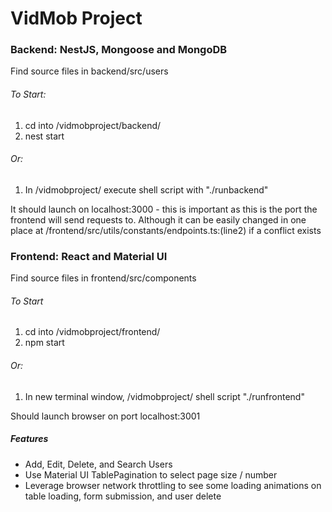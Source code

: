 # VidMob Project

### Backend: NestJS, Mongoose and MongoDB

Find source files in backend/src/users

###### To Start:

1. cd into /vidmobproject/backend/
2. nest start

###### Or:

1. In /vidmobproject/ execute shell script with "./runbackend"

It should launch on localhost:3000 - this is important as this is the port the frontend will send requests to. Although it can be easily changed in one place at /frontend/src/utils/constants/endpoints.ts:(line2) if a conflict exists

### Frontend: React and Material UI

Find source files in frontend/src/components

###### To Start

1. cd into /vidmobproject/frontend/
2. npm start

###### Or:

1. In new terminal window, /vidmobproject/ shell script "./runfrontend"

Should launch browser on port localhost:3001

##### Features

- Add, Edit, Delete, and Search Users
- Use Material UI TablePagination to select page size / number
- Leverage browser network throttling to see some loading animations on table loading, form submission, and user delete
